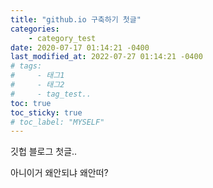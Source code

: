 ```yaml
---
title: "github.io 구축하기 첫글"
categories: 
    - category_test
date: 2020-07-17 01:14:21 -0400
last_modified_at: 2022-07-27 01:14:21 -0400
# tags:
#     - 태그1
#     - 태그2
#     - tag_test..
toc: true
toc_sticky: true
# toc_label: "MYSELF"
---
```


깃헙 블로그 첫글..

아니이거 왜안되냐 왜안떠?